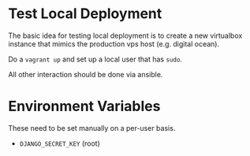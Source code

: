 
Test Local Deployment
=====================

The basic idea for testing local deployment is to create a new virtualbox
instance that mimics the production vps host (e.g. digital ocean).

Do a `vagrant up` and set up a local user that has `sudo`.

All other interaction should be done via ansible.


Environment Variables
=====================

These need to be set manually on a per-user basis.

* `DJANGO_SECRET_KEY` (root)
